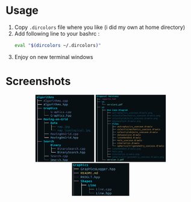 # Usage
1. Copy ```.dircolors``` file where you like (i did my own at home directory)
2. Add following line to your bashrc :
   ```bash
   eval "$(dircolors ~/.dircolors)"
   ```
3. Enjoy on new terminal windows

# Screenshots
<div align="center">
  <img src="https://github.com/RamtinKosari/dircolors/blob/main/Assets/1.png" width="31%"/>
   <img src="https://github.com/RamtinKosari/dircolors/blob/main/Assets/3.png" width="37%"/>
</div>
<div align="center">
   <img src="https://github.com/RamtinKosari/dircolors/blob/main/Assets/2.png" width="30%"/>
</div>
